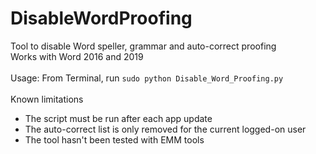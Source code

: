 # DisableWordProofing
Tool to disable Word speller, grammar and auto-correct proofing<br/>
Works with Word 2016 and 2019<br/>
<br/>
Usage: From Terminal, run `sudo python Disable_Word_Proofing.py`<br/>
<br/>
Known limitations<br/>
* The script must be run after each app update
* The auto-correct list is only removed for the current logged-on user
* The tool hasn't been tested with EMM tools
